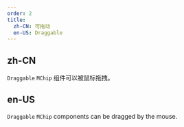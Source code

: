 ```yaml
---
order: 2
title:
  zh-CN: 可拖动
  en-US: Draggable
---
```


## zh-CN

`Draggable` `MChip` 组件可以被鼠标拖拽。

## en-US

`Draggable` `MChip` components can be dragged by the mouse.
